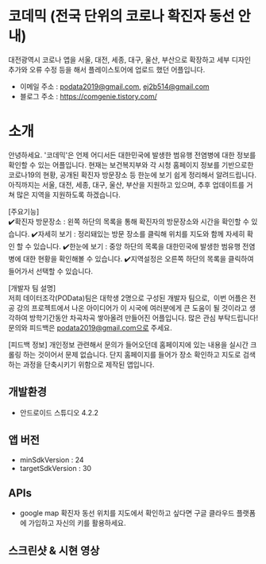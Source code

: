 # 코데믹 (전국 단위의 코로나 확진자 동선 안내)
대전광역시 코로나 앱을 서울, 대전, 세종, 대구, 울산, 부산으로 확장하고 세부 디자인 추가와 오류 수정 등을 해서 플레이스토어에 업로드 했던 어플입니다. <br />
- 이메일 주소 : podata2019@gmail.com, ej2b514@gmail.com <br />
- 블로그 주소 : https://comgenie.tistory.com/ <br />

# 소개 <br>
안녕하세요. '코데믹'은 언제 어디서든 대한민국에 발생한 범유행 전염병에 대한 정보를 확인할 수 있는 어플입니다.
현재는 보건복지부와 각 시청 홈페이지 정보를 기반으로한 코로나19의 현황, 공개된 확진자 방문장소 등 한눈에 보기 쉽게 정리해서 알려드립니다.
아직까지는 서울, 대전, 세종, 대구, 울산, 부산을 지원하고 있으며, 추후 업데이트를 거쳐 많은 지역을 지원하도록 하겠습니다.  <br> 

[주요기능]  <br>
✔️확진자 방문장소 : 왼쪽 하단의 목록을 통해 확진자의 방문장소와 시간을 확인할 수 있습니다.
✔️자세히 보기 : 정리돼있는 방문 장소를 클릭해 위치를 지도와 함께 자세히 확인 할 수 있습니다.
✔️한눈에 보기 : 중앙 하단의 목록을 대한민국에 발생한 범유행 전염병에 대한 현황을 확인해볼 수 있습니다.
✔️지역설정은 오른쪽 하단의 목록을 클릭하여 들어가서 선택할 수 있습니다.  <br>

[개발자 팀 설명]   <br>
저희 데이터조각(POData)팀은 대학생 2명으로 구성된 개발자 팀으로,  이번 어플은 전공 강의 프로젝트에서 나온 아이디어가 이 시국에 여러분에게 큰 도움이 될 것이라고 
생각하여 방학기간동안 차곡차곡 쌓아올려 만들어진 어플입니다. 
많은 관심 부탁드립니다!
문의와 피드백은 podata2019@gmail.com으로 주세요.

[피드백 정보]
개인정보 관련해서 문의가 들어오던데 홈페이지에 있는 내용을 실시간 크롤링 하는 것이어서 문제 없습니다. 
단지 홈페이지를 들어가 장소 확인하고 지도로 검색하는 과정을 단축시키기 위함으로 제작된 앱입니다.


## 개발환경 <br />
- 안드로이드 스튜디오 4.2.2 <br />

## 앱 버전<br />
- minSdkVersion : 24
- targetSdkVersion : 30 <br />

## APIs <br />
- google map 
  확진자 동선 위치를 지도에서 확인하고 싶다면 구글 클라우드 플랫폼에 가입하고 자신의 키를 활용하세요. <br />
  
## 스크린샷 & 시현 영상 <br />


